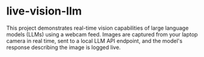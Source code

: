 # live-vision-llm
This project demonstrates real-time vision capabilities of large language models (LLMs) using a webcam feed. Images are captured from your laptop camera in real time, sent to a local LLM API endpoint, and the model's response describing the image is logged live.
